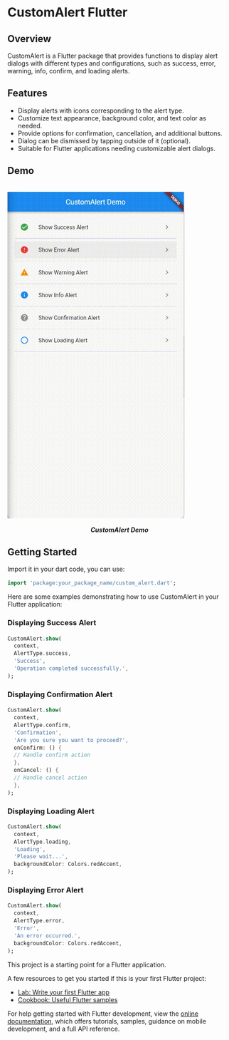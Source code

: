 # CustomAlert Flutter

## Overview
CustomAlert is a Flutter package that provides functions to display alert dialogs with different types and configurations, such as success, error, warning, info, confirm, and loading alerts.

## Features
 - Display alerts with icons corresponding to the alert type.
 - Customize text appearance, background color, and text color as needed.
 - Provide options for confirmation, cancellation, and additional buttons.
 - Dialog can be dismissed by tapping outside of it (optional).
 - Suitable for Flutter applications needing customizable alert dialogs.

## Demo
<br>
<img src="https://raw.githubusercontent.com/ganangsw/custom_alert_dialog/main/screenshots/demo.gif?raw=true" alt="CustomAlert Demo">
<p align="center"><strong><em>CustomAlert Demo</em></strong></p>

## Getting Started

Import it in your dart code, you can use:

```dart
import 'package:your_package_name/custom_alert.dart';
```

Here are some examples demonstrating how to use CustomAlert in your Flutter application:

### Displaying Success Alert

```dart
CustomAlert.show(
  context,
  AlertType.success,
  'Success',
  'Operation completed successfully.',
);
```

### Displaying Confirmation Alert

```dart
CustomAlert.show(
  context,
  AlertType.confirm,
  'Confirmation',
  'Are you sure you want to proceed?',
  onConfirm: () {
  // Handle confirm action
  },
  onCancel: () {
  // Handle cancel action
  },
);
```

### Displaying Loading Alert
```dart
CustomAlert.show(
  context,
  AlertType.loading,
  'Loading',
  'Please wait...',
  backgroundColor: Colors.redAccent,
);
```

### Displaying Error Alert
```dart
CustomAlert.show(
  context,
  AlertType.error,
  'Error',
  'An error occurred.',
  backgroundColor: Colors.redAccent,
);
```

This project is a starting point for a Flutter application.

A few resources to get you started if this is your first Flutter project:

- [Lab: Write your first Flutter app](https://docs.flutter.dev/get-started/codelab)
- [Cookbook: Useful Flutter samples](https://docs.flutter.dev/cookbook)

For help getting started with Flutter development, view the
[online documentation](https://docs.flutter.dev/), which offers tutorials,
samples, guidance on mobile development, and a full API reference.
